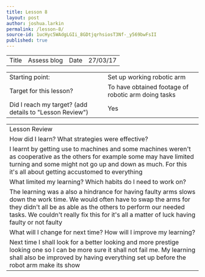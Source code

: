 ```yaml
---
title: Lesson 8
layout: post
author: joshua.larkin
permalink: /lesson-8/
source-id: 1ucHyc5WAdgLGIi_8GDtjqrhsiosT3Nf-_y569bwFsII
published: true
---
```

<table>
  <tr>
    <td>Title</td>
    <td>Assess blog</td>
    <td>Date</td>
    <td>27/03/17</td>
  </tr>
</table>


<table>
  <tr>
    <td>Starting point:</td>
    <td>Set up working robotic arm</td>
  </tr>
  <tr>
    <td>Target for this lesson?</td>
    <td>To have obtained footage of robotic arm doing tasks</td>
  </tr>
  <tr>
    <td>Did I reach my target? 
(add details to "Lesson Review")</td>
    <td> Yes</td>
  </tr>
</table>


<table>
  <tr>
    <td>Lesson Review</td>
  </tr>
  <tr>
    <td>How did I learn? What strategies were effective? </td>
  </tr>
  <tr>
    <td>I learnt by getting use to machines and some machines weren't as cooperative as the others for example some may have limited turning and some might not go up and down as much. For this it's all about getting accustomed to everything </td>
  </tr>
  <tr>
    <td>What limited my learning? Which habits do I need to work on? </td>
  </tr>
  <tr>
    <td>The learning was a also a hindrance for having faulty arms slows down the work time. We would often have to swap the arms for they didn't all be as able as the others to perform our needed tasks. We couldn't really fix this for it's all a matter of luck having faulty or not faulty</td>
  </tr>
  <tr>
    <td>What will I change for next time? How will I improve my learning?</td>
  </tr>
  <tr>
    <td> Next time I shall look for a better looking and more prestige looking one so I can be more sure it shall not fail me. My learning shall also be improved by having everything set up before the robot arm make its show </td>
  </tr>
</table>


